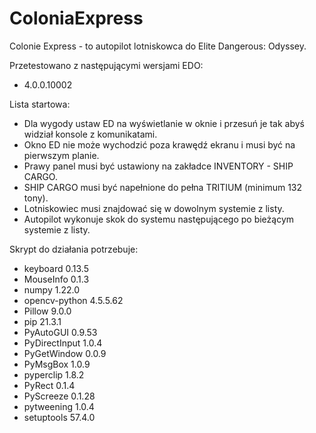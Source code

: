 # ColoniaExpress

Colonie Express - to autopilot lotniskowca do Elite Dangerous: Odyssey.

Przetestowano z następującymi wersjami EDO:
- 4.0.0.10002

Lista startowa:
- Dla wygody ustaw ED na wyświetlanie w oknie i przesuń je tak abyś widział konsole z komunikatami.
- Okno ED nie może wychodzić poza krawędź ekranu i musi być na pierwszym planie.
- Prawy panel musi być ustawiony na zakładce INVENTORY - SHIP CARGO.
- SHIP CARGO musi być napełnione do pełna TRITIUM (minimum 132 tony).
- Lotniskowiec musi znajdować się w dowolnym systemie z listy.
- Autopilot wykonuje skok do systemu następującego po bieżącym systemie z listy.

Skrypt do działania potrzebuje:
- keyboard      0.13.5
- MouseInfo     0.1.3
- numpy         1.22.0
- opencv-python 4.5.5.62
- Pillow        9.0.0
- pip           21.3.1
- PyAutoGUI     0.9.53
- PyDirectInput 1.0.4
- PyGetWindow   0.0.9
- PyMsgBox      1.0.9
- pyperclip     1.8.2
- PyRect        0.1.4
- PyScreeze     0.1.28
- pytweening    1.0.4
- setuptools    57.4.0
